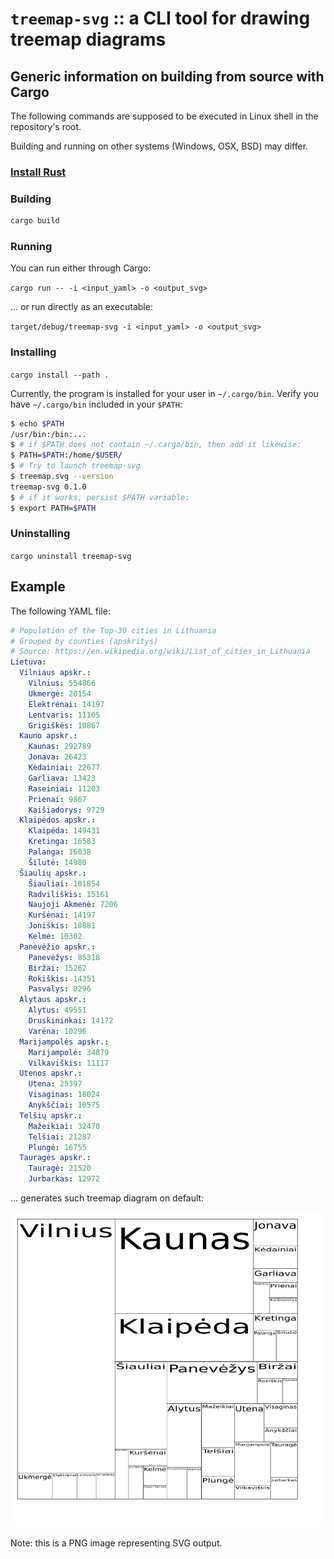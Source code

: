 # `treemap-svg` :: a CLI tool for drawing treemap diagrams

## Generic information on building from source with Cargo

The following commands are supposed to be executed in Linux shell in the repository's root.

Building and running on other systems (Windows, OSX, BSD) may differ.

### [Install Rust](https://www.rust-lang.org/tools/install)

### Building

```bash
cargo build
```

### Running

You can run either through Cargo:

`cargo run -- -i <input_yaml> -o <output_svg>`

... or run directly as an executable:

`target/debug/treemap-svg -i <input_yaml> -o <output_svg>`

### Installing

`cargo install --path .`

Currently, the program is installed for your user in `~/.cargo/bin`. Verify you have `~/.cargo/bin` included in your `$PATH`:

```bash
$ echo $PATH
/usr/bin:/bin:...
$ # if $PATH does not contain ~/.cargo/bin, then add it likewise:
$ PATH=$PATH:/home/$USER/
$ # Try to launch treemap-svg
$ treemap.svg --version
treemap-svg 0.1.0
$ # if it works, persist $PATH variable:
$ export PATH=$PATH
```


### Uninstalling

`cargo uninstall treemap-svg`

## Example

The following YAML file:

```yaml
# Population of the Top-30 cities in Lithuania
# Grouped by counties (apskritys)
# Source: https://en.wikipedia.org/wiki/List_of_cities_in_Lithuania
Lietuva:
  Vilniaus apskr.:
    Vilnius: 554866
    Ukmergė: 20154
    Elektrėnai: 14197
    Lentvaris: 11105
    Grigiškės: 10867
  Kauno apskr.:
    Kaunas: 292789
    Jonava: 26423
    Kėdainiai: 22677
    Garliava: 13423
    Raseiniai: 11203
    Prienai: 9867
    Kaišiadorys: 9729
  Klaipėdos apskr.:
    Klaipėda: 149431
    Kretinga: 16583
    Palanga: 16038
    Šilutė: 14980
  Šiaulių apskr.:
    Šiauliai: 101854
    Radviliškis: 15161
    Naujoji Akmenė: 7206
    Kuršėnai: 14197
    Joniškis: 10881
    Kelmė: 10302
  Panevėžio apskr.:
    Panevėžys: 85318
    Biržai: 15262
    Rokiškis: 14351
    Pasvalys: 8296
  Alytaus apskr.:
    Alytus: 49551
    Druskininkai: 14172
    Varėna: 10296
  Marijampolės apskr.:
    Marijampolė: 34879
    Vilkaviškis: 11117
  Utenos apskr.:
    Utena: 25397
    Visaginas: 18024
    Anykščiai: 10575
  Telšių apskr.:
    Mažeikiai: 32470
    Telšiai: 21287
    Plungė: 16755
  Tauragės apskr.:
    Tauragė: 21520
    Jurbarkas: 12972
```

... generates such treemap diagram on default:

![](example/lt-cities.png)

Note: this is a PNG image representing SVG output.

